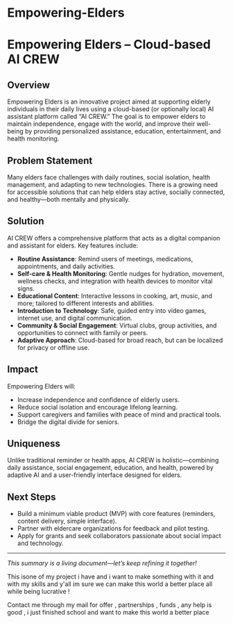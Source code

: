 # Empowering-Elders
# Empowering Elders – Cloud-based AI CREW

## Overview
Empowering Elders is an innovative project aimed at supporting elderly individuals in their daily lives using a cloud-based (or optionally local) AI assistant platform called “AI CREW.” The goal is to empower elders to maintain independence, engage with the world, and improve their well-being by providing personalized assistance, education, entertainment, and health monitoring.

## Problem Statement
Many elders face challenges with daily routines, social isolation, health management, and adapting to new technologies. There is a growing need for accessible solutions that can help elders stay active, socially connected, and healthy—both mentally and physically.

## Solution
AI CREW offers a comprehensive platform that acts as a digital companion and assistant for elders. Key features include:
- **Routine Assistance**: Remind users of meetings, medications, appointments, and daily activities.
- **Self-care & Health Monitoring**: Gentle nudges for hydration, movement, wellness checks, and integration with health devices to monitor vital signs.
- **Educational Content**: Interactive lessons in cooking, art, music, and more; tailored to different interests and abilities.
- **Introduction to Technology**: Safe, guided entry into video games, internet use, and digital communication.
- **Community & Social Engagement**: Virtual clubs, group activities, and opportunities to connect with family or peers.
- **Adaptive Approach**: Cloud-based for broad reach, but can be localized for privacy or offline use.

## Impact
Empowering Elders will:
- Increase independence and confidence of elderly users.
- Reduce social isolation and encourage lifelong learning.
- Support caregivers and families with peace of mind and practical tools.
- Bridge the digital divide for seniors.

## Uniqueness
Unlike traditional reminder or health apps, AI CREW is holistic—combining daily assistance, social engagement, education, and health, powered by adaptive AI and a user-friendly interface designed for elders.

## Next Steps
- Build a minimum viable product (MVP) with core features (reminders, content delivery, simple interface).
- Partner with eldercare organizations for feedback and pilot testing.
- Apply for grants and seek collaborators passionate about social impact and technology.

---

*This summary is a living document—let’s keep refining it together!*

This isone of my project i have and i want to make something with it and with my skills and y'all im sure we can make this world a better place all while being lucrative !


Contact me through my mail for offer , partnerships , funds , any help is good , i just finished school and want to make this world a better place 

